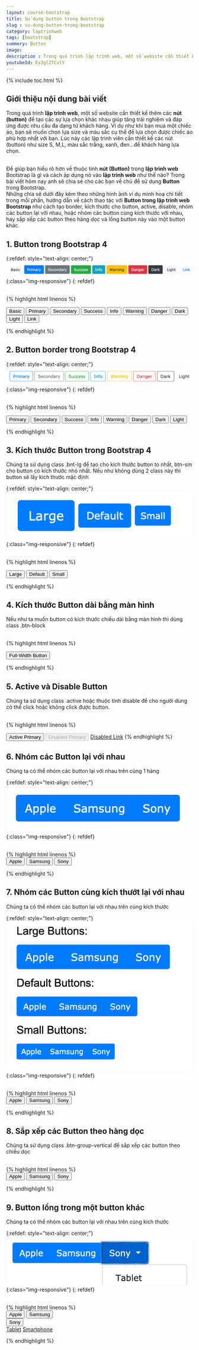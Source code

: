 ```yaml
---
layout: course-bootstrap
title: Sử dụng button trong Bootstrap 
slug : su-dung-button-trong-bootstrap
category: laptrinhweb
tags: [bootstrap]
summery: Button
image:
description : Trong quá trình lập trình web, một số website cần thiết kế thêm nút button để tạo các sự lựa chọn khác nhau giúp tăng trải nghiệm, đáp ứng được nhu cầu đa dạng từ khách hàng. Bài viết sẽ giúp bạn hiểu được về thuộc tính nút Button trong lập trình web Bootstrap là gì và cách áp dụng nó vào lập trình web như thế nào? Kèm theo những hình ảnh ví dụ minh hoạ chi tiết trong mỗi phần, sẽ hướng dẫn bạn cách thao tác với Button trong lập trình web Bootstrap như cách tạo border, kích thước cho button, active, disable, nhóm các button lại với nhau, hoặc nhóm các button cùng kích thước với nhau, hay sắp xếp các button theo hàng dọc và lồng button này vào một button khác. 
youtubeId: Ex3glZTCvlY
---
```


{% include toc.html %}

## **Giới thiệu nội dung bài viết**

Trong quá trình <b>lập trình web</b>, một số website cần thiết kế thêm các <b>nút (button)</b> để tạo các sự lựa chọn khác nhau giúp tăng trải nghiệm và đáp ứng được nhu cầu đa dạng từ khách hàng. Ví dụ như khi bạn mua một chiếc áo, bạn sẽ muốn chọn lựa size và màu sắc cụ thể để lựa chọn được chiếc áo phù hợp nhất với bạn. Lúc này các lập trình viên cần thiết kế các nút (button) như size S, M,L, màu sắc trắng, xanh, đen…để khách hàng lựa chọn.

<br>
Để giúp bạn hiểu rõ hơn về thuộc tính <b>nút (Button)</b> trong <b>lập trình web</b> Bootstrap là gì và cách áp dụng nó vào <b>lập trình web</b> như thế nào? Trong bài viết hôm nay anh sẽ chia sẻ cho các bạn về chủ đề sử dụng <b>Button</b> trong Bootstrap.

<br>
Những chia sẻ dưới đây kèm theo những hình ảnh ví dụ minh hoạ chi tiết trong mỗi phần, hướng dẫn về cách thao tác với <b>Button trong lập trình web Bootstrap</b> như cách tạo border, kích thước cho button, active, disable, nhóm các button lại với nhau, hoặc nhóm các button cùng kích thước với nhau, hay sắp xếp các button theo hàng dọc và lồng button này vào một button khác. 
 

## **1. Button  trong Bootstrap 4**

{:refdef: style="text-align: center;"}
![button1](/images/post/boostrap/button1.png){:class="img-responsive"}
{: refdef}

<br>
{% highlight html  linenos %}

<button type="button" class="btn">Basic</button>
<button type="button" class="btn btn-primary">Primary</button>
<button type="button" class="btn btn-secondary">Secondary</button>
<button type="button" class="btn btn-success">Success</button>
<button type="button" class="btn btn-info">Info</button>
<button type="button" class="btn btn-warning">Warning</button>
<button type="button" class="btn btn-danger">Danger</button>
<button type="button" class="btn btn-dark">Dark</button>
<button type="button" class="btn btn-light">Light</button>
<button type="button" class="btn btn-link">Link</button> 


{% endhighlight %}

## **2. Button border trong Bootstrap 4**

{:refdef: style="text-align: center;"}
![button2](/images/post/boostrap/button2.png){:class="img-responsive"}
{: refdef}

<br>
{% highlight html  linenos %}

<button type="button" class="btn btn-outline-primary">Primary</button>
<button type="button" class="btn btn-outline-secondary">Secondary</button>
<button type="button" class="btn btn-outline-success">Success</button>
<button type="button" class="btn btn-outline-info">Info</button>
<button type="button" class="btn btn-outline-warning">Warning</button>
<button type="button" class="btn btn-outline-danger">Danger</button>
<button type="button" class="btn btn-outline-dark">Dark</button>
<button type="button" class="btn btn-outline-light text-dark">Light</button>

{% endhighlight %}

## **3. Kích thước Button trong Bootstrap 4**

Chúng ta sử dụng class .bnt-lg để tạo cho kích thước button to nhất, btn-sm cho button có kích thước nhỏ nhất. Nếu như không dùng 2 class này thì button sẽ lấy kích thước mặc định


{:refdef: style="text-align: center;"}
![button3](/images/post/boostrap/button3.png){:class="img-responsive"}
{: refdef}

<br>
{% highlight html  linenos %}

<button type="button" class="btn btn-primary btn-lg">Large</button>
<button type="button" class="btn btn-primary">Default</button>
<button type="button" class="btn btn-primary btn-sm">Small</button>

{% endhighlight %}

## **4. Kích thước Button dài bằng màn hình**

Nếu như ta muốn button có kích thước chiều dài bằng màn hình thì dùng class .btn-block

<br>
{% highlight html  linenos %}

 <button type="button" class="btn btn-primary btn-block">Full-Width Button</button> 

{% endhighlight %}

## **5. Active và Disable Button**

Chúng ta sử dụng class .active hoặc thuộc tính disable để cho người dùng có thể click hoặc không click được button.

<br>
{% highlight html  linenos %}

<button type="button" class="btn btn-primary active">Active Primary</button>
<button type="button" class="btn btn-primary" disabled>Disabled Primary</button>
<a href="#" class="btn btn-primary disabled">Disabled Link</a> 
{% endhighlight %}


## **6. Nhóm các Button lại với nhau**

Chúng ta có thể nhóm các button lại với nhau trên cùng 1 hàng

{:refdef: style="text-align: center;"}
![button4](/images/post/boostrap/button4.png){:class="img-responsive"}
{: refdef}

<br>
{% highlight html  linenos %}

<div class="btn-group">
  <button type="button" class="btn btn-primary">Apple</button>
  <button type="button" class="btn btn-primary">Samsung</button>
  <button type="button" class="btn btn-primary">Sony</button>
</div> 

{% endhighlight %}

## **7. Nhóm các Button cùng kích thướt lại với nhau**

Chúng ta có thể nhóm các button lại với nhau trên cùng kích thước

{:refdef: style="text-align: center;"}
![button5](/images/post/boostrap/button5.png){:class="img-responsive"}
{: refdef}

<br>
{% highlight html  linenos %}

  <div class="btn-group btn-group-lg">
  <button type="button" class="btn btn-primary">Apple</button>
  <button type="button" class="btn btn-primary">Samsung</button>
  <button type="button" class="btn btn-primary">Sony</button>
</div> 

{% endhighlight %}

## **8. Sắp xếp  các Button theo hàng dọc**

Chúng ta sử dụng class .btn-group-vertical để sắp xếp các button theo chiều dọc

<br>
{% highlight html  linenos %}

 <div class="btn-group-vertical">
  <button type="button" class="btn btn-primary">Apple</button>
  <button type="button" class="btn btn-primary">Samsung</button>
  <button type="button" class="btn btn-primary">Sony</button>
</div> 

{% endhighlight %}

## **9. Button lồng trong một button khác**

Chúng ta có thể nhóm các button lại với nhau trên cùng kích thước

{:refdef: style="text-align: center;"}
![button6](/images/post/boostrap/button6.png){:class="img-responsive"}
{: refdef}

<br>
{% highlight html  linenos %}

 <div class="btn-group">
  <button type="button" class="btn btn-primary">Apple</button>
  <button type="button" class="btn btn-primary">Samsung</button>
  <div class="btn-group">
    <button type="button" class="btn btn-primary dropdown-toggle" data-toggle="dropdown">
       Sony
    </button>
    <div class="dropdown-menu">
      <a class="dropdown-item" href="#">Tablet</a>
      <a class="dropdown-item" href="#">Smartphone</a>
    </div>
  </div>
</div>  

{% endhighlight %}

